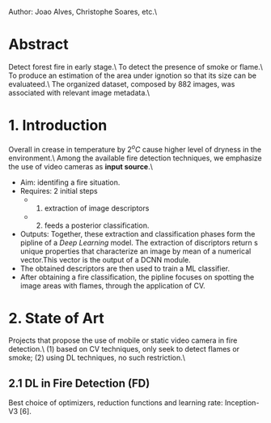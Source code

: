 [@gan]: https://link.springer.com/content/pdf/10.1007%2F978-3-030-16184-2_24.pdf

Author: Joao Alves, Christophe Soares, etc.\\

# Abstract
Detect forest fire in early stage.\\
To detect the presence of smoke or flame.\\
To produce an estimation of the area under ignotion so that its size  can be evaluateed.\\
The organized dataset, composed by 882 images, was associated with relevant image metadata.\\

# 1. Introduction
Overall in crease in temperature by $2^oC$ cause higher level of dryness in the environment.\\
Among the available fire detection techniques, we emphasize the use of video cameras as **input source**.\\
* Aim: identifing a fire situation.
* Requires: 2 initial steps
  * 1. extraction of image descriptors
  * 2. feeds a posterior classification.
* Outputs: Together, these extraction and classification phases form the pipline of a *Deep Learning* model. The extraction
of discriptors return s unique properties that characterize an image by mean of a numerical vector.This vector is the output of a DCNN module. 
* The obtained descriptors are then used to train a ML classifier.
* After obtaining a fire classification, the pipline focuses on spotting the image areas with flames, through the application of CV.

# 2. State of Art
Projects that propose the use of mobile or static video camera in fire detection.\\
(1) based on CV techniques, only seek to detect flames or smoke; (2) using DL techniques, no such restriction.\\
## 2.1 DL in Fire Detection (FD)
Best choice of optimizers, reduction functions and learning rate: Inception-V3 [6].

